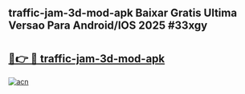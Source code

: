 ## traffic-jam-3d-mod-apk Baixar Gratis Ultima Versao Para Android/IOS 2025 #33xgy

# <h2><a href="https://ainizakaria.my?title=traffic-jam-3d-mod-apk&ref=20M">🔗👉 🔴 traffic-jam-3d-mod-apk</a></h2>

[![acn](https://github.com/user-attachments/assets/0f9c940e-d8b0-45ae-aac7-cd30a18b3e1c)](https://ainizakaria.my?title=traffic-jam-3d-mod-apk&ref=20M)

